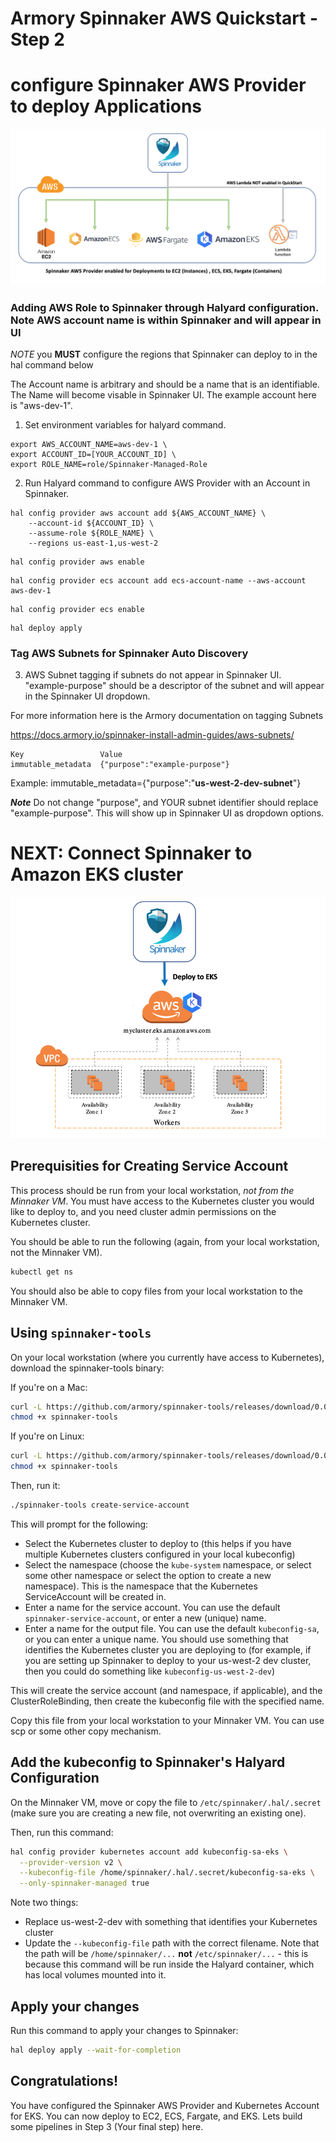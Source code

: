 # Armory Spinnaker AWS Quickstart - Step 2 
# configure Spinnaker AWS Provider to deploy Applications

![No CREATE Permission](/AWS-Deploy-Spinnaker.png)

### Adding AWS Role to Spinnaker through Halyard configuration.  Note AWS account name is within Spinnaker and will appear in UI ###

*NOTE* you **MUST** configure the regions that Spinnaker can deploy to in the hal command below

The Account name is arbitrary and should be a name that is an identifiable.  The Name will become visable in Spinnaker UI.  The example account here is "aws-dev-1".

1. Set environment variables for halyard command.
```code
export AWS_ACCOUNT_NAME=aws-dev-1 \
export ACCOUNT_ID=[YOUR_ACCOUNT_ID] \
export ROLE_NAME=role/Spinnaker-Managed-Role
```
2. Run Halyard command to configure AWS Provider with an Account in Spinnaker.

```code
hal config provider aws account add ${AWS_ACCOUNT_NAME} \
    --account-id ${ACCOUNT_ID} \
    --assume-role ${ROLE_NAME} \
    --regions us-east-1,us-west-2
```

```code
hal config provider aws enable
```

```code
hal config provider ecs account add ecs-account-name --aws-account aws-dev-1
```

```code
hal config provider ecs enable
```

```code
hal deploy apply
```

### Tag AWS Subnets for Spinnaker Auto Discovery

3. AWS Subnet tagging if subnets do not appear in Spinnaker UI.  "example-purpose" should be a descriptor of the subnet and will appear in the Spinnaker UI dropdown.

For more information here is the Armory documentation on tagging Subnets

https://docs.armory.io/spinnaker-install-admin-guides/aws-subnets/

```code
Key                 Value
immutable_metadata  {"purpose":"example-purpose"}
```
 Example: immutable_metadata={"purpose":"**us-west-2-dev-subnet**"}

***Note*** Do not change "purpose", and YOUR subnet identifier should replace "example-purpose".  This will show up in Spinnaker UI as dropdown options. 


# NEXT: Connect Spinnaker to Amazon EKS cluster

![No CREATE Permission](/Spinnaker-to-EKS.png)

## Prerequisities for Creating Service Account

This process should be run from your local workstation, *not from the Minnaker VM*.  You must have access to the Kubernetes cluster you would like to deploy to, and you need cluster admin permissions on the Kubernetes cluster.

You should be able to run the following (again, from your local workstation, not the Minnaker VM).

```bash
kubectl get ns
```

You should also be able to copy files from your local workstation to the Minnaker VM.

## Using `spinnaker-tools`

On your local workstation (where you currently have access to Kubernetes), download the spinnaker-tools binary:

If you're on a Mac:

```bash
curl -L https://github.com/armory/spinnaker-tools/releases/download/0.0.7/spinnaker-tools-darwin -o spinnaker-tools
chmod +x spinnaker-tools
```

If you're on Linux:

```bash
curl -L https://github.com/armory/spinnaker-tools/releases/download/0.0.7/spinnaker-tools-linux -o spinnaker-tools
chmod +x spinnaker-tools
```

Then, run it:

```bash
./spinnaker-tools create-service-account
```

This will prompt for the following:
* Select the Kubernetes cluster to deploy to (this helps if you have multiple Kubernetes clusters configured in your local kubeconfig)
* Select the namespace (choose the `kube-system` namespace, or select some other namespace or select the option to create a new namespace).  This is the namespace that the Kubernetes ServiceAccount will be created in.
* Enter a name for the service account.  You can use the default `spinnaker-service-account`, or enter a new (unique) name.
* Enter a name for the output file.  You can use the default `kubeconfig-sa`, or you can enter a unique name.  You should use something that identifies the Kubernetes cluster you are deploying to (for example, if you are setting up Spinnaker to deploy to your us-west-2 dev cluster, then you could do something like `kubeconfig-us-west-2-dev`)

This will create the service account (and namespace, if applicable), and the ClusterRoleBinding, then create the kubeconfig file with the specified name.

Copy this file from your local workstation to your Minnaker VM.  You can use scp or some other copy mechanism.

## Add the kubeconfig to Spinnaker's Halyard Configuration

On the Minnaker VM, move or copy the file to `/etc/spinnaker/.hal/.secret` (make sure you are creating a new file, not overwriting an existing one).

Then, run this command:

```bash
hal config provider kubernetes account add kubeconfig-sa-eks \
  --provider-version v2 \
  --kubeconfig-file /home/spinnaker/.hal/.secret/kubeconfig-sa-eks \
  --only-spinnaker-managed true
```

Note two things:
* Replace us-west-2-dev with something that identifies your Kubernetes cluster
* Update the `--kubeconfig-file` path with the correct filename.  Note that the path will be `/home/spinnaker/...` **not** `/etc/spinnaker/...` - this is because this command will be run inside the Halyard container, which has local volumes mounted into it.

## Apply your changes

Run this command to apply your changes to Spinnaker:

```bash
hal deploy apply --wait-for-completion
```

## Congratulations!  
You have configured the Spinnaker AWS Provider and Kubernetes Account for EKS.  You can now deploy to EC2, ECS, Fargate, and EKS.  Lets build some pipelines in Step 3 (Your final step) here.
